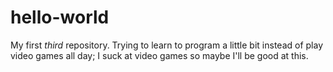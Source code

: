 # hello-world
My first *third* repository.
Trying to learn to program a little bit instead of play video games all day; I suck at video games so maybe I'll be good at this.
